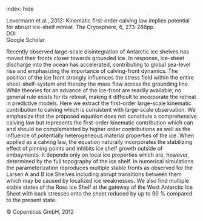 index: hide

<div class="Citation">

  <div class="Citation-body">
    <div class="Citation-text">Levermann et al., 2012: Kinematic first-order calving law implies potential for abrupt ice-shelf retreat. <span class="Article-journal">The Cryosphere, </span><span class="Article-volume">6, </span>273-286pp.</div>
    <div class="Citation-links">
      <div class="CitationLink" data-href="https://doi.org/10.5194/tc-6-273-2012">
        <div class="CitationLink-icon CitationLink-Doi"></div>
        <div class="CitationLink-text">DOI</div>
      </div>
      <div class="CitationLink" data-href="https://scholar.google.com/scholar?q=10.5194/tc-6-273-2012">
        <div class="CitationLink-icon CitationLink-Scholar"></div>
        <div class="CitationLink-text">Google Scholar</div>
      </div>
    </div>
  </div>
</div>

Recently observed large-scale disintegration of Antarctic ice shelves has moved their fronts closer towards grounded ice. In response, ice-sheet discharge into the ocean has accelerated, contributing to global sea-level rise and emphasizing the importance of calving-front dynamics. The position of the ice front strongly influences the stress field within the entire sheet-shelf-system and thereby the mass flow across the grounding line. While theories for an advance of the ice-front are readily available, no general rule exists for its retreat, making it difficult to incorporate the retreat in predictive models. Here we extract the first-order large-scale kinematic contribution to calving which is consistent with large-scale observation. We emphasize that the proposed equation does not constitute a comprehensive calving law but represents the first-order kinematic contribution which can and should be complemented by higher order contributions as well as the influence of potentially heterogeneous material properties of the ice. When applied as a calving law, the equation naturally incorporates the stabilizing effect of pinning points and inhibits ice shelf growth outside of embayments. It depends only on local ice properties which are, however, determined by the full topography of the ice shelf. In numerical simulations the parameterization reproduces multiple stable fronts as observed for the Larsen A and B Ice Shelves including abrupt transitions between them which may be caused by localized ice weaknesses. We also find multiple stable states of the Ross Ice Shelf at the gateway of the West Antarctic Ice Sheet with back stresses onto the sheet reduced by up to 90 % compared to the present state.

<div class="Citation-copy">
&copy; Copernicus GmbH, 2012
</div>